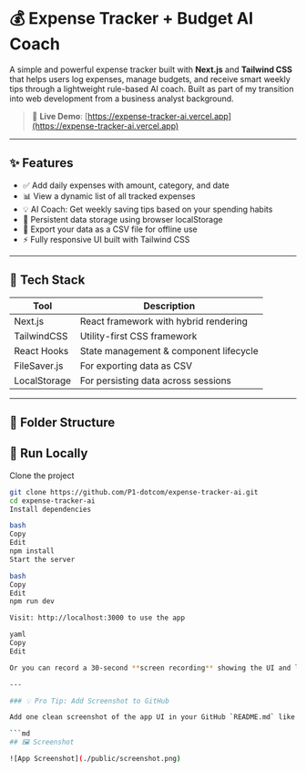 # 💰 Expense Tracker + Budget AI Coach

A simple and powerful expense tracker built with **Next.js** and **Tailwind CSS** that helps users log expenses, manage budgets, and receive smart weekly tips through a lightweight rule-based AI coach. Built as part of my transition into web development from a business analyst background.

> 🔗 **Live Demo**: [https://expense-tracker-ai.vercel.app](https://expense-tracker-ai.vercel.app)

---

## ✨ Features

- ✅ Add daily expenses with amount, category, and date
- 📊 View a dynamic list of all tracked expenses
- 💡 AI Coach: Get weekly saving tips based on your spending habits
- 💾 Persistent data storage using browser localStorage
- 📁 Export your data as a CSV file for offline use
- ⚡ Fully responsive UI built with Tailwind CSS

---

## 🧠 Tech Stack

| Tool        | Description                             |
|-------------|-----------------------------------------|
| Next.js     | React framework with hybrid rendering   |
| TailwindCSS | Utility-first CSS framework             |
| React Hooks | State management & component lifecycle  |
| FileSaver.js| For exporting data as CSV               |
| LocalStorage| For persisting data across sessions     |

---

## 📂 Folder Structure

## 🚀 Run Locally

Clone the project

```bash
git clone https://github.com/P1-dotcom/expense-tracker-ai.git
cd expense-tracker-ai
Install dependencies

bash
Copy
Edit
npm install
Start the server

bash
Copy
Edit
npm run dev

Visit: http://localhost:3000 to use the app

yaml
Copy
Edit

Or you can record a 30-second **screen recording** showing the UI and link it in your CV/portfolio.

---

### 💡 Pro Tip: Add Screenshot to GitHub

Add one clean screenshot of the app UI in your GitHub `README.md` like this:

```md
## 🖼️ Screenshot

![App Screenshot](./public/screenshot.png)





